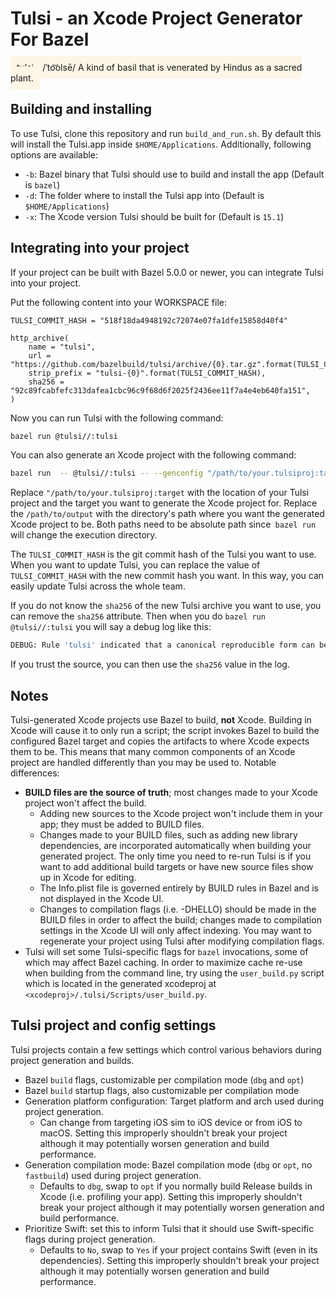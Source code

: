 # Tulsi - an Xcode Project Generator For Bazel

<span style="background-color:OldLace; padding:10px">
tulsi - /ˈto͝olsē/  A kind of basil that is venerated by Hindus as a sacred
plant.
</span>

## Building and installing

To use Tulsi, clone this repository and run `build_and_run.sh`. By default this will install the Tulsi.app inside `$HOME/Applications`. Additionally, following options are available:

* `-b`: Bazel binary that Tulsi should use to build and install the app (Default is `bazel`)
* `-d`: The folder where to install the Tulsi app into (Default is `$HOME/Applications`)
* `-x`: The Xcode version Tulsi should be built for (Default is `15.1`)

## Integrating into your project

If your project can be built with Bazel 5.0.0 or newer, you can integrate Tulsi
into your project.

Put the following content into your WORKSPACE file:

```
TULSI_COMMIT_HASH = "518f18da4948192c72074e07fa1dfe15858d40f4"

http_archive(
    name = "tulsi",
    url = "https://github.com/bazelbuild/tulsi/archive/{0}.tar.gz".format(TULSI_COMMIT_HASH),
    strip_prefix = "tulsi-{0}".format(TULSI_COMMIT_HASH),
    sha256 = "92c89fcabfefc313dafea1cbc96c9f68d6f2025f2436ee11f7a4e4eb640fa151",
)
```

Now you can run Tulsi with the following command:

```bash
bazel run @tulsi//:tulsi
```

You can also generate an Xcode project with the following command:

```bash
bazel run  -- @tulsi//:tulsi -- --genconfig "/path/to/your.tulsiproj:target" --outputfolder="/path/to/output"
```

Replace `"/path/to/your.tulsiproj:target` with the location of your Tulsi
project and the target you want to generate the Xcode project for. Replace the
`/path/to/output` with the directory's path where you want the generated Xcode
project to be. Both paths need to be absolute path since` bazel run` will change
the execution directory.


The `TULSI_COMMIT_HASH` is the git commit hash of the Tulsi you want to use.
When you want to update Tulsi, you can replace the value of `TULSI_COMMIT_HASH`
with the new commit hash you want. In this way, you can easily update Tulsi
across the whole team.

If you do not know the `sha256` of the new Tulsi archive you want to use, you
can remove the `sha256` attribute. Then when you do `bazel run @tulsi//:tulsi`
you will say a debug log like this:

```bash
DEBUG: Rule 'tulsi' indicated that a canonical reproducible form can be obtained by modifying arguments sha256 = "92c89fcabfefc313dafea1cbc96c9f68d6f2025f2436ee11f7a4e4eb640fa151"
```

If you trust the source, you can then use the `sha256` value in the log.


## Notes

Tulsi-generated Xcode projects use Bazel to build, **not** Xcode.  Building in
Xcode will cause it to only run a script; the script invokes Bazel to build
the configured Bazel target and copies the artifacts to where Xcode expects
them to be. This means that many common components of an Xcode project are
handled differently than you may be used to. Notable differences:

*   **BUILD files are the source of truth**; most changes made to your Xcode project
    won't affect the build.
    *   Adding new sources to the Xcode project won't include them in your app;
        they must be added to BUILD files.
    *   Changes made to your BUILD files, such as adding new library
        dependencies, are incorporated automatically when building your
        generated project. The only time you need to re-run Tulsi is if you want
        to add additional build targets or have new source files show up in
        Xcode for editing.
    *   The Info.plist file is governed entirely by BUILD rules in Bazel and is
        not displayed in the Xcode UI.
    *   Changes to compilation flags (i.e. -DHELLO) should be made in the BUILD
        files in order to affect the build; changes made to compilation settings
        in the Xcode UI will only affect indexing. You may want to regenerate
        your project using Tulsi after modifying compilation flags.
*   Tulsi will set some Tulsi-specific flags for `bazel` invocations, some of
    which may affect Bazel caching. In order to maximize cache re-use when
    building from the command line, try using the `user_build.py` script which
    is located in the generated xcodeproj at
    `<xcodeproj>/.tulsi/Scripts/user_build.py`.

## Tulsi project and config settings

Tulsi projects contain a few settings which control various behaviors during
project generation and builds.

*   Bazel `build` flags, customizable per compilation mode (`dbg` and `opt`)
*   Bazel `build` startup flags, also customizable per compilation mode
*   Generation platform configuration: Target platform and arch used during project
    generation.
    *   Can change from targeting iOS sim to iOS device or from iOS to macOS.
        Setting this improperly shouldn't break your project although it may
        potentially worsen generation and build performance.
*   Generation compilation mode: Bazel compilation mode (`dbg` or `opt`, no
    `fastbuild`) used during project generation.
    *   Defaults to `dbg`, swap to `opt` if you normally build Release builds in
        Xcode (i.e. profiling your app). Setting this improperly shouldn't break
        your project although it may potentially worsen generation and build
        performance.
*   Prioritize Swift: set this to inform Tulsi that it should use Swift-specific
    flags during project generation.
    *   Defaults to `No`, swap to `Yes` if your project contains Swift (even
        in its dependencies). Setting this improperly shouldn't break your
        project although it may potentially worsen generation and build
        performance.

